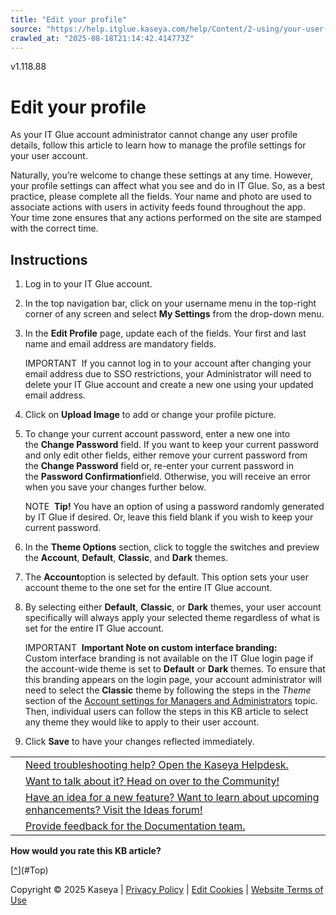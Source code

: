 ```yaml
---
title: "Edit your profile"
source: "https://help.itglue.kaseya.com/help/Content/2-using/your-user-account/edit-your-profile.html"
crawled_at: "2025-08-18T21:14:42.414773Z"
---
```


v1.118.88

# Edit your profile

As your IT Glue account administrator cannot change any user profile details, follow this article to learn how to manage the profile settings for your user account.

Naturally, you’re welcome to change these settings at any time. However, your profile settings can affect what you see and do in IT Glue. So, as a best practice, please complete all the fields. Your name and photo are used to associate actions with users in activity feeds found throughout the app. Your time zone ensures that any actions performed on the site are stamped with the correct time.

## Instructions

1. Log in to your IT Glue account.
2. In the top navigation bar, click on your username menu in the top-right corner of any screen and select **My Settings** from the drop-down menu.
3. In the **Edit Profile** page, update each of the fields. Your first and last name and email address are mandatory fields.

   IMPORTANT  If you cannot log in to your account after changing your email address due to SSO restrictions, your Administrator will need to delete your IT Glue account and create a new one using your updated email address.
4. Click on **Upload Image** to add or change your profile picture.
5. To change your current account password, enter a new one into the **Change Password** field. If you want to keep your current password and only edit other fields, either remove your current password from the **Change Password** field or, re-enter your current password in the **Password Confirmation**field. Otherwise, you will receive an error when you save your changes further below.

   NOTE  **Tip!** You have an option of using a password randomly generated by IT Glue if desired. Or, leave this field blank if you wish to keep your current password.
6. In the **Theme Options** section, click to toggle the switches and preview the **Account**, **Default**, **Classic**, and **Dark** themes.

1. The **Account**option is selected by default. This option sets your user account theme to the one set for the entire IT Glue account.
2. By selecting either **Default**, **Classic**, or **Dark** themes, your user account specifically will always apply your selected theme regardless of what is set for the entire IT Glue account.
     

   IMPORTANT  **Important Note on custom interface branding:**  
   Custom interface branding is not available on the IT Glue login page if the account-wide theme is set to **Default** or **Dark** themes. To ensure that this branding appears on the login page, your account administrator will need to select the **Classic** theme by following the steps in the *Theme* section of the [Account settings for Managers and Administrators](../../1-admin/getting-started/account-settings-for-managers-and-administrators.html) topic. Then, individual users can follow the steps in this KB article to select any theme they would like to apply to their user account.

7. Click **Save** to have your changes reflected immediately.

|  |  |
| --- | --- |
|  | [Need troubleshooting help? Open the Kaseya Helpdesk.](https://helpdesk.kaseya.com/) |
|  | [Want to talk about it? Head on over to the Community!](https://community.kaseya.com/it-operations) |
|  | [Have an idea for a new feature? Want to learn about upcoming enhancements? Visit the Ideas forum!](https://community.kaseya.com/ideas/categories/ITGlue-ideas-portal) |
|  | [Provide feedback for the Documentation team.](javascript:(function()%7BSendLinkByMail()%3B%7D)()%3B) |

**How would you rate this KB article?**

[[^](#Top)](#Top)

Copyright © 2025 Kaseya | [Privacy Policy](https://www.kaseya.com/legal/kaseya-privacy-statement/) | [Edit Cookies](#) | [Website Terms of Use](https://www.kaseya.com/legal/website-terms-of-use/)
